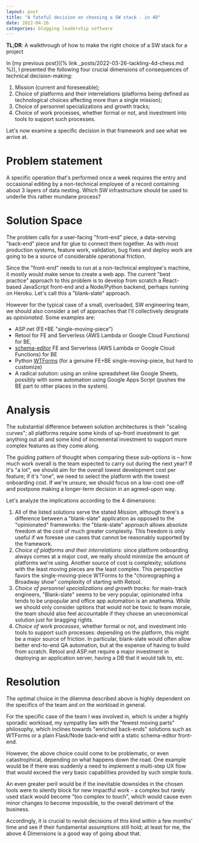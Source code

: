 ```yaml
---
layout: post
title: "A fateful decision on choosing a SW stack - in 4D"
date: 2022-04-16
categories: blogging leadership software
---
```

**TL;DR**: A walkthrough of how to make the right choice of a SW stack for a project

In [my previous post]({% link _posts/2022-03-26-tackling-4d-chess.md %}), I presented the following four crucial dimensions of consequences of technical decision-making:

1. Mission (current and foreseeable);
2. Choice of platforms and their interrelations (platforms being defined as technological choices affecting more than a single mission);
3. Choice of personnel specializations and growth tracks;
4. Choice of work processes, whether formal or not, and investment into tools to support such processes.

Let's now examine a specific decision in that framework and see what we arrive at.

# Problem statement
A specific operation that's performed once a week requires the entry and occasional editing by a non-technical employee of a record containing about 3 layers of data nesting. Which SW infrastructure should be used to underlie this rather mundane process?

# Solution Space
The problem calls for a user-facing "front-end" piece, a data-serving "back-end" piece and for glue to connect them together. As with most production systems, feature work, validation, bug fixes and deploy work are going to be a source of considerable operational friction.

Since the "front-end" needs to run at a non-technical employee's machine, it mostly would make sense to create a web app. The current "best practice" approach to this problem is to develop from scratch a React-based JavaScript front-end and a Node/Python backend, perhaps running on Heroku. Let's call this a "blank-slate" approach.

However for the typical case of a small, overloaded, SW engineering team, we should also consider a set of approaches that I'll collectively designate as *opinionated*. Some examples are:
- ASP.net (FE+BE "single-moving-piece")
- Retool for FE and Serverless (AWS Lambda or Google Cloud Functions) for BE,
- [schema-editor](https://json-editor.github.io/json-editor/form-submission.html) FE and Serverless (AWS Lambda or Google Cloud Functions) for BE
- Python [WTForms](https://wtforms.readthedocs.io/en/3.0.x/) (for a genuine FE+BE single-moving-piece, but hard to customize)
- A radical solution: using an online spreadsheet like Google Sheets, possibly with some automation using Google Apps Script (pushes the BE part to other places in the system).

# Analysis
The substantial difference between solution architectures is their "scaling curves"; all platforms require some kinds of up-front investment to get anything out all and some kind of incremental investment to support more complex features as they come along.

The guiding pattern of thought when comparing these sub-options is – how much work overall is the team expected to carry out during the next year? If it's "a lot", we should aim for the overall lowest development cost per feature; if it's "one", we need to select the platform with the lowest onboarding cost. If we're unsure, we should focus on a low-cost one-off and postpone making a longer-term decision in an agreed-upon way.

Let's analyze the implications according to the 4 dimensions:
1. All of the listed solutions serve the stated *Mission*, although there's a difference between a "blank-slate" application as opposed to the "opinionated" frameworks: the "blank-slate" approach allows absolute freedom at the cost of much greater complexity. This freedom is only useful if we foresee use cases that cannot be reasonably supported by the framework.
2. *Choice of platforms and their interrelations*: since platform onboarding always comes at a major cost, we really should minimize the amount of platforms we're using. Another source of cost is complexity; solutions with the least moving pieces are the least complex. This perspective favors the single-moving-piece WTForms to the "choreographing a Broadway show" complexity of starting with Retool.
3. *Choice of personnel specializations and growth tracks*: for main-track engineers, "Blank-slate" seems to be very popular, opinionated infra tends to be unpopular and office app automation is an anathema. While we should only consider options that would not be toxic to team morale, the team should also feel accountable if they choose an uneconomical solution just for bragging rights.
4. *Choice of work processes*, whether formal or not, and investment into tools to support such processes: depending on the platform, this might be a major source of friction. In particular, blank-slate would often allow better end-to-end QA automation, but at the expense of having to build from scratch. Retool and ASP.net require a major investment in deploying an application server, having a DB that it would talk to, etc.

# Resolution
The optimal choice in the dilemma described above is highly dependent on the specifics of the team and on the workload in general.

For the specific case of the team I was involved in, which is under a highly sporadic workload, my sympathy lies with the "fewest moving parts" philosophy, which inclines towards "enriched back-ends" solutions such as WTForms or a plain Flask/Node back-end with a static schema-editor front-end.

However, the above choice could come to be problematic, or even catastrophical, depending on what happens down the road. One example would be if there was suddenly a need to implement a multi-step UX flow that would exceed the very basic capabilities provided by such simple tools. 

An even greater peril would be if the inevitable downsides in the chosen tools were to silently block for new impactful work - a complex but rarely used stack would become "too complex to touch", which would cause even minor changes to become impossible, to the overall detriment of the business.

Accordingly, it is crucial to revisit decisions of this kind within a few months' time and see if their fundamental assumptions still hold; at least for me, the above 4 Dimensions is a good way of going about that.
